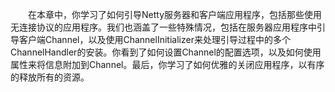 &emsp;&emsp;在本章中，你学习了如何引导Netty服务器和客户端应用程序，包括那些使用无连接协议的应用程序。我们也涵盖了一些特殊情况，包括在服务器应用程序中引导客户端Channel，以及使用ChannelInitializer来处理引导过程中的多个ChannelHandler的安装。你看到了如何设置Channel的配置选项，以及如何使用属性来将信息附加到Channel。最后，你学习了如何优雅的关闭应用程序，以有序的释放所有的资源。